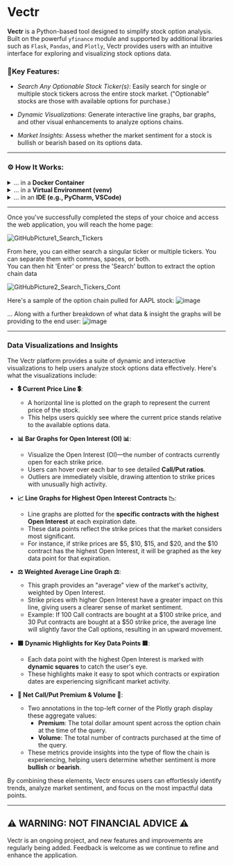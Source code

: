 # Vectr

**Vectr** is a Python-based tool designed to simplify stock option analysis. Built on the powerful `yfinance` module and supported by additional libraries such as `Flask`, `Pandas`, and `Plotly`, Vectr provides users with an intuitive interface for exploring and visualizing stock options data.  

### **🔑Key Features:**
- *Search Any Optionable Stock Ticker(s)*: Easily search for single or multiple stock tickers across the entire stock market. ("Optionable" stocks are those with available options for purchase.)

- *Dynamic Visualizations*: Generate interactive line graphs, bar graphs, and other visual enhancements to analyze options chains.

- *Market Insights*: Assess whether the market sentiment for a stock is bullish or bearish based on its options data.


------------


### **⚙️ How It Works:**

<details>
  <summary>... in a <b>Docker Container</b></summary>

  1. **Clone the Repository**:
     ```bash
     git clone https://github.com/NickRoccuzzo/Vectr
     cd Vectr
     ```

  2. **Build the Docker Image**:
     ```bash
     docker build -t vectr-app .
     ```

  3. **Run the Docker Container**:
     ```bash
     docker run -d -p 5000:5000 vectr-app
     ```

  4. **Access the Application**:
     - Open your browser and navigate to:
       ```
       http://127.0.0.1:5000
       ```

</details>

<details>
  <summary>... in a <b>Virtual Environment (venv)</b></summary>

  1. **Clone the Repository**:
     ```bash
     git clone https://github.com/NickRoccuzzo/Vectr
     cd Vectr
     ```

  2. **Create and Activate a Virtual Environment**:
     ```bash
     python3 -m venv venv
     source venv/bin/activate  # On Linux/Mac
     .\venv\Scripts\activate   # On Windows
     ```

  3. **Install Dependencies**:
     ```bash
     pip install -r requirements.txt
     ```

  4. **Run the Flask Application**:
     ```bash
     python FlaskAppVectr.py
     ```

  5. **Access the Application**:
     - Open your browser and navigate to:
       ```
       http://127.0.0.1:5000
       ```

  6. **Deactivate the Virtual Environment (when done)**:
     ```bash
     deactivate
     ```

</details>

<details>
  <summary>... in an <b>IDE (e.g., PyCharm, VSCode)</b></summary>

  1. **Clone the Repository**:
     - Use your IDE's terminal or any terminal to clone the repository:
       ```bash
       git clone https://github.com/NickRoccuzzo/Vectr.git
       cd Vectr
       ```

  2. **Open the Project**:
     - Open the cloned directory as a project in your IDE (e.g., **File > Open** in PyCharm or VSCode).

  3. **Optional: Set Up a Virtual Environment**:
     - While not strictly required, it’s recommended to set up a virtual environment to keep dependencies isolated.
     - **In PyCharm**:
       - Go to **File > Settings > Project > Python Interpreter**.
       - Add a new virtual environment or point the interpreter to an existing one.
     - **In VSCode**:
       - Create a virtual environment in the terminal:
         ```bash
         python3 -m venv venv
         ```
       - Activate it:
         ```bash
         source venv/bin/activate  # On Linux/Mac
         .\venv\Scripts\activate   # On Windows
         ```

  4. **Install Dependencies**:
     - If your environment doesn’t already have the necessary packages, install them using:
       ```bash
       pip install -r requirements.txt
       ```

  5. **Run the Application**:
     - Open `FlaskAppVectr.py` in your IDE and click the **Run** button (or use the IDE’s shortcut to run the Python file).

  6. **Access the Application**:
     - Open your browser and navigate to:
       ```
       http://127.0.0.1:5000
       ```

</details>

------------


Once you've successfully completed the steps of your choice and access the web application, you will reach the home page:

![GitHubPicture1_Search_Tickers](https://github.com/user-attachments/assets/cd802404-624d-4f67-8fee-3f6cb3928ed8)

From here, you can either search a singular ticker or multiple tickers.  You can separate them with commas, spaces, or both.  
You can then hit 'Enter' or press the 'Search' button to extract the option chain data

![GitHubPicture2_Search_Tickers_Cont](https://github.com/user-attachments/assets/9a017fa5-f778-4841-97dc-97d072ea6e66)


Here's a sample of the option chain pulled for AAPL stock:
![image](https://github.com/user-attachments/assets/1bf826ca-b889-43fa-9852-6d15e89298a3)

... Along with a further breakdown of what data & insight the graphs will be providing to the end user:
![image](https://github.com/user-attachments/assets/081ed27e-ab4a-4a4a-8279-101ae1ba14a4)

------------

### Data Visualizations and Insights

The Vectr platform provides a suite of dynamic and interactive visualizations to help users analyze stock options data effectively. Here's what the visualizations include:

- **💲 Current Price Line 💲**:
  - A horizontal line is plotted on the graph to represent the current price of the stock.
  - This helps users quickly see where the current price stands relative to the available options data.

- **📊 Bar Graphs for Open Interest (OI) 📊**:
  - Visualize the Open Interest (OI)—the number of contracts currently open for each strike price.
  - Users can hover over each bar to see detailed **Call/Put ratios**.
  - Outliers are immediately visible, drawing attention to strike prices with unusually high activity.

- **📈 Line Graphs for Highest Open Interest Contracts 📉**:
  - Line graphs are plotted for the **specific contracts with the highest Open Interest** at each expiration date.
  - These data points reflect the strike prices that the market considers most significant.
  - For instance, if strike prices are $5, $10, $15, and $20, and the $10 contract has the highest Open Interest, it will be graphed as the key data point for that expiration.

- **⚖️ Weighted Average Line Graph ⚖️**:
  - This graph provides an "average" view of the market's activity, weighted by Open Interest.
  - Strike prices with higher Open Interest have a greater impact on this line, giving users a clearer sense of market sentiment.
  - Example: If 100 Call contracts are bought at a $100 strike price, and 30 Put contracts are bought at a $50 strike price, the average line will slightly favor the Call options, resulting in an upward movement.

- **🟩 Dynamic Highlights for Key Data Points 🟥**:
  - Each data point with the highest Open Interest is marked with **dynamic squares** to catch the user's eye.
  - These highlights make it easy to spot which contracts or expiration dates are experiencing significant market activity.
 
- **🐂 Net Call/Put Premium & Volume 🐻**:
  - Two annotations in the top-left corner of the Plotly graph display these aggregate values:
    - **Premium**: The total dollar amount spent across the option chain at the time of the query.
    - **Volume**: The total number of contracts purchased at the time of the query.
  - These metrics provide insights into the type of flow the chain is experiencing, helping users determine whether sentiment is more **bullish** or **bearish**.

By combining these elements, Vectr ensures users can effortlessly identify trends, analyze market sentiment, and focus on the most impactful data points.


------------
**⚠️ WARNING: NOT FINANCIAL ADVICE ⚠️**
------------
Vectr is an ongoing project, and new features and improvements are regularly being added. Feedback is welcome as we continue to refine and enhance the application.

